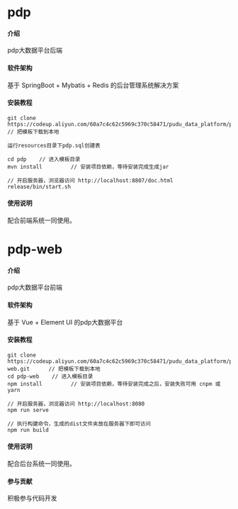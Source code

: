# pdp

#### 介绍

pdp大数据平台后端

#### 软件架构

基于 SpringBoot + Mybatis + Redis 的后台管理系统解决方案


#### 安装教程

```
git clone https://codeup.aliyun.com/60a7c4c62c5969c370c58471/pudu_data_platform/pdp.git    // 把模板下载到本地

运行resources目录下pdp.sql创建表

cd pdp    // 进入模板目录
mvn install         // 安装项目依赖，等待安装完成生成jar

// 开启服务器，浏览器访问 http://localhost:8807/doc.html
release/bin/start.sh
```

#### 使用说明

配合前端系统一同使用。

# pdp-web

#### 介绍

pdp大数据平台前端

#### 软件架构

基于 Vue + Element UI 的pdp大数据平台


#### 安装教程

```
git clone https://codeup.aliyun.com/60a7c4c62c5969c370c58471/pudu_data_platform/pdp-web.git      // 把模板下载到本地
cd pdp-web    // 进入模板目录
npm install         // 安装项目依赖，等待安装完成之后，安装失败可用 cnpm 或 yarn

// 开启服务器，浏览器访问 http://localhost:8080
npm run serve

// 执行构建命令，生成的dist文件夹放在服务器下即可访问
npm run build
```

#### 使用说明

配合后台系统一同使用。


#### 参与贡献

积极参与代码开发
